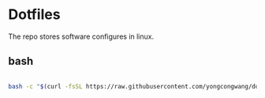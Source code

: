 # Dotfiles
The repo stores software configures in linux.

## bash

```bash

bash -c "$(curl -fsSL https://raw.githubusercontent.com/yongcongwang/dotfiles/master/deploy.sh)" bash
```
